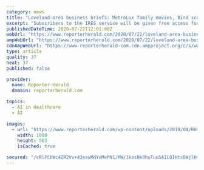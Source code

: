 ```yaml
---
category: news
title: "Loveland-area business briefs: MetroLux family movies, Bird scooters, Advanced Energy"
excerpt: "Subscribers to the IRES service will be given free access for two months to the Matterport starter plan from Matterport Inc., an artificial-intelligence-driven company ... Sisu Therapies, a recently opened physical therapy clinic, is celebrating with ..."
publishedDateTime: 2020-07-22T12:01:00Z
webUrl: "https://www.reporterherald.com/2020/07/22/loveland-area-business-briefs-metrolux-family-movies-bird-scooters-advanced-energy/"
ampWebUrl: "https://www.reporterherald.com/2020/07/22/loveland-area-business-briefs-metrolux-family-movies-bird-scooters-advanced-energy/amp/"
cdnAmpWebUrl: "https://www-reporterherald-com.cdn.ampproject.org/c/s/www.reporterherald.com/2020/07/22/loveland-area-business-briefs-metrolux-family-movies-bird-scooters-advanced-energy/amp/"
type: article
quality: 37
heat: 37
published: false

provider:
  name: Reporter-Herald
  domain: reporterherald.com

topics:
  - AI in Healthcare
  - AI

images:
  - url: "https://www.reporterherald.com/wp-content/uploads/2019/04/RH-backupimage-1000x563.jpg"
    width: 1000
    height: 563
    isCached: true

secured: "/cRlFCbWc4ZR2Vv+43sswMdYuMePN1/MW/1kzsNk0huTuuSAILQIHtcDWjlH+R8546wV2+Jnw7i3+kij3Y9W8rcQ7OyR8p2PioOVeYlAbFb5eR25ak4oryLjvMMpS5Mhsb4acVIugWMqIGq+xTdsQYdau2ZZ6umXz6pb5cOB6GGz3wi4PSF0L3ETcqzOu2O3s/gcuyVCFNLAMDEm/W3hwfChQKnBjQcGy9mYedikk2XCjiD467OTn+eTxluWz9tAYrqws00SCu5y7y8vC4Ja1Vw7QySIAIJyFZGB24jLYj9W8eJxcIztBQp54+WyQgVvwokTujJrz4GH3svdQR8+eA==;3YmPg8cSp46OHoSW15h+Fg=="
---
```


